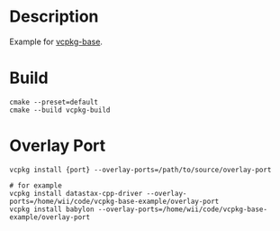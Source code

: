 # Description
Example for [vcpkg-base](https://github.com/sunzhenkai/vcpkg-base).

# Build
```
cmake --preset=default
cmake --build vcpkg-build
```

# Overlay Port
```shell
vcpkg install {port} --overlay-ports=/path/to/source/overlay-port

# for example
vcpkg install datastax-cpp-driver --overlay-ports=/home/wii/code/vcpkg-base-example/overlay-port
vcpkg install babylon --overlay-ports=/home/wii/code/vcpkg-base-example/overlay-port
```